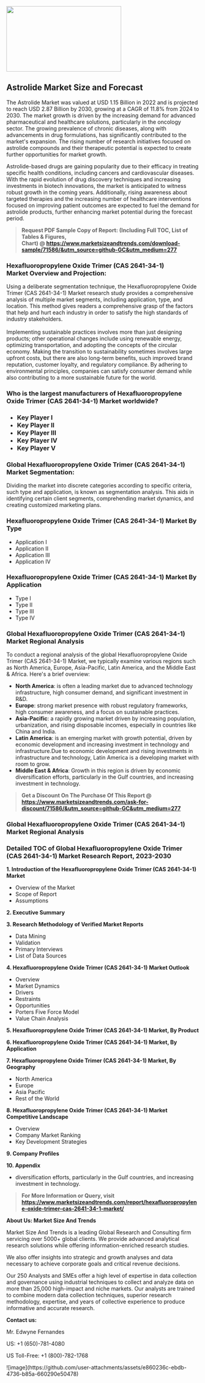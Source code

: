 <p><img class="alignnone size-medium wp-image-20088" src="https://ffe5etoiles.com/wp-content/uploads/2024/12/MST1-300x171.png" alt="" width="300" height="171" /></p><h2>Astrolide Market Size and Forecast</h2><p>The Astrolide Market was valued at USD 1.15 Billion in 2022 and is projected to reach USD 2.87 Billion by 2030, growing at a CAGR of 11.8% from 2024 to 2030. The market growth is driven by the increasing demand for advanced pharmaceutical and healthcare solutions, particularly in the oncology sector. The growing prevalence of chronic diseases, along with advancements in drug formulations, has significantly contributed to the market's expansion. The rising number of research initiatives focused on astrolide compounds and their therapeutic potential is expected to create further opportunities for market growth.</p><p>Astrolide-based drugs are gaining popularity due to their efficacy in treating specific health conditions, including cancers and cardiovascular diseases. With the rapid evolution of drug discovery techniques and increasing investments in biotech innovations, the market is anticipated to witness robust growth in the coming years. Additionally, rising awareness about targeted therapies and the increasing number of healthcare interventions focused on improving patient outcomes are expected to fuel the demand for astrolide products, further enhancing market potential during the forecast period.</p></p><blockquote id="" class=""><strong>Request PDF Sample Copy of Report: (Including Full TOC, List of Tables &amp; Figures, Chart)&nbsp;@&nbsp;<strong><a href="https://www.marketsizeandtrends.com/download-sample/71586/&utm_source=github-GC&utm_medium=277" target="_blank">https://www.marketsizeandtrends.com/download-sample/71586/&utm_source=github-GC&utm_medium=277</a></strong></strong></blockquote><h3 id="" class="">Hexafluoropropylene Oxide Trimer (CAS 2641-34-1) Market&nbsp;Overview and Projection:</h3><p id="" class="">Using a deliberate segmentation technique, the Hexafluoropropylene Oxide Trimer (CAS 2641-34-1) Market research study provides a comprehensive analysis of multiple market segments, including application, type, and location. This method gives readers a comprehensive grasp of the factors that help and hurt each industry in order to satisfy the high standards of industry stakeholders. <br /> <br />Implementing sustainable practices involves more than just designing products; other operational changes include using renewable energy, optimizing transportation, and adopting the concepts of the circular economy. Making the transition to sustainability sometimes involves large upfront costs, but there are also long-term benefits, such improved brand reputation, customer loyalty, and regulatory compliance. By adhering to environmental principles, companies can satisfy consumer demand while also contributing to a more sustainable future for the world.</p><h3 id="" class="">Who is the largest manufacturers of&nbsp;Hexafluoropropylene Oxide Trimer (CAS 2641-34-1) Market worldwide?</h3><h3 class=""><p><ul><li>Key Player I </li><li> Key Player II </li><li> Key Player III </li><li> Key Player IV </li><li> Key Player V</li></ul></p></h3><h3 id="" class="">Global&nbsp;Hexafluoropropylene Oxide Trimer (CAS 2641-34-1) Market Segmentation:</h3><p id="" class="">Dividing the market into discrete categories according to specific criteria, such type and application, is known as segmentation analysis. This aids in identifying certain client segments, comprehending market dynamics, and creating customized marketing plans.</p><h3 id="" class="">Hexafluoropropylene Oxide Trimer (CAS 2641-34-1) Market&nbsp;By Type</h3><p><p><ul><li>Application I </li><li> Application II </li><li> Application III </li><li> Application IV</p></li></ul></p></p><h3 id="" class="">Hexafluoropropylene Oxide Trimer (CAS 2641-34-1) Market&nbsp;By Application</h3><p class=""><p><ul><li>Type I </li><li> Type II </li><li> Type III </li><li> Type IV</li></ul></p></p><h3 id="" class="">Global Hexafluoropropylene Oxide Trimer (CAS 2641-34-1) Market Regional Analysis</h3><p id="" class="">To conduct a regional analysis of the global Hexafluoropropylene Oxide Trimer (CAS 2641-34-1) Market, we typically examine various regions such as North America, Europe, Asia-Pacific, Latin America, and the Middle East &amp; Africa. Here's a brief overview:</p><ul><li><strong>North America</strong>: is often a leading market due to advanced technology infrastructure, high consumer demand, and significant investment in R&amp;D.</li><li><strong>Europe</strong>: strong market presence with robust regulatory frameworks, high consumer awareness, and a focus on sustainable practices.</li><li><strong>Asia-Pacific</strong>: a rapidly growing market driven by increasing population, urbanization, and rising disposable incomes, especially in countries like China and India.</li><li><strong>Latin America</strong>: is an emerging market with growth potential, driven by economic development and increasing investment in technology and infrastructure.Due to economic development and rising investments in infrastructure and technology, Latin America is a developing market with room to grow.</li><li><strong>Middle East &amp; Africa</strong>: Growth in this region is driven by economic diversification efforts, particularly in the Gulf countries, and increasing investment in technology.</li></ul><blockquote id="" class=""><strong>Get a Discount On The Purchase Of This Report @ <strong><a href="https://www.marketsizeandtrends.com/ask-for-discount/71586/&utm_source=github-GC&utm_medium=277" target="_blank">https://www.marketsizeandtrends.com/ask-for-discount/71586/&utm_source=github-GC&utm_medium=277</a></strong></strong></blockquote><h3 id="" class="">Global Hexafluoropropylene Oxide Trimer (CAS 2641-34-1) Market Regional Analysis</h3><h3 id="" class="">Detailed TOC of Global Hexafluoropropylene Oxide Trimer (CAS 2641-34-1) Market Research Report, 2023-2030</h3><p id="" class=""><strong>1. Introduction of the Hexafluoropropylene Oxide Trimer (CAS 2641-34-1) Market</strong></p><ul><li>Overview of the Market</li><li>Scope of Report</li><li>Assumptions</li></ul><p id="" class=""><strong>2. Executive Summary</strong></p><p id="" class=""><strong>3. Research Methodology of Verified Market Reports</strong></p><ul><li>Data Mining</li><li>Validation</li><li>Primary Interviews</li><li>List of Data Sources</li></ul><p id="" class=""><strong>4. Hexafluoropropylene Oxide Trimer (CAS 2641-34-1) Market Outlook</strong></p><ul><li>Overview</li><li>Market Dynamics</li><li>Drivers</li><li>Restraints</li><li>Opportunities</li><li>Porters Five Force Model</li><li>Value Chain Analysis</li></ul><p id="" class=""><strong>5. Hexafluoropropylene Oxide Trimer (CAS 2641-34-1) Market, By Product</strong></p><p id="" class=""><strong>6. Hexafluoropropylene Oxide Trimer (CAS 2641-34-1) Market, By Application</strong></p><p id="" class=""><strong>7. Hexafluoropropylene Oxide Trimer (CAS 2641-34-1) Market, By Geography</strong></p><ul><li>North America</li><li>Europe</li><li>Asia Pacific</li><li>Rest of the World</li></ul><p id="" class=""><strong>8. Hexafluoropropylene Oxide Trimer (CAS 2641-34-1) Market Competitive Landscape</strong></p><ul><li>Overview</li><li>Company Market Ranking</li><li>Key Development Strategies</li></ul><p id="" class=""><strong>9. Company Profiles</strong></p><p id="" class=""><strong>10. Appendix</strong></p><ul><li>diversification efforts, particularly in the Gulf countries, and increasing investment in technology.</li></ul><blockquote id="" class=""><strong>For More Information or Query, visit <strong><strong><a href="https://www.marketsizeandtrends.com/report/hexafluoropropylene-oxide-trimer-cas-2641-34-1-market/" target="_blank">https://www.marketsizeandtrends.com/report/hexafluoropropylene-oxide-trimer-cas-2641-34-1-market/</a></strong></strong></strong></blockquote><p id="" class=""><strong>About Us: Market Size And Trends</strong></p><p id="" class="">Market Size And Trends is a leading Global Research and Consulting firm servicing over 5000+ global clients. We provide advanced analytical research solutions while offering information-enriched research studies.</p><p id="" class="">We also offer insights into strategic and growth analyses and data necessary to achieve corporate goals and critical revenue decisions.</p><p id="" class="">Our 250 Analysts and SMEs offer a high level of expertise in data collection and governance using industrial techniques to collect and analyze data on more than 25,000 high-impact and niche markets. Our analysts are trained to combine modern data collection techniques, superior research methodology, expertise, and years of collective experience to produce informative and accurate research.</p><p id="" class=""><strong>Contact us:</strong></p><p id="" class="">Mr. Edwyne Fernandes</p><p id="" class="">US: +1 (650)-781-4080</p><p id="" class="">US Toll-Free: +1 (800)-782-1768</p>
![image](https://github.com/user-attachments/assets/e860236c-ebdb-4736-b85a-660290e50478)
